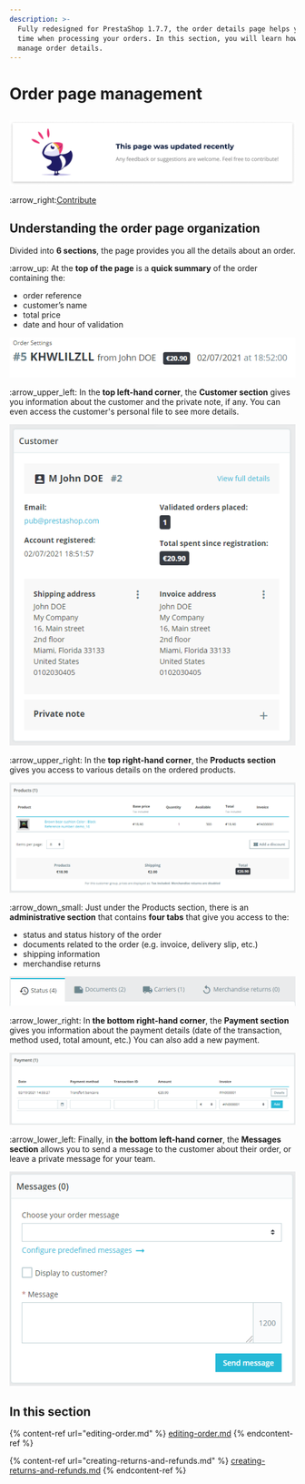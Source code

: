 ```yaml
---
description: >-
  Fully redesigned for PrestaShop 1.7.7, the order details page helps you save
  time when processing your orders. In this section, you will learn how to
  manage order details.
---
```


# Order page management

## &#x20;

![](../../../../.gitbook/assets/recent-updates.png)

:arrow\_right:[Contribute](https://prestashop.gitbook.io/howtocontribute/)

## Understanding the order page organization

Divided into **6 sections**, the page provides you all the details about an order.&#x20;

:arrow\_up: At the **top of the page** is a **quick summary** of the order containing the:&#x20;

* order reference&#x20;
* customer’s name
* total price&#x20;
* date and hour of validation

![](<../../../../.gitbook/assets/image (2).png>)

:arrow\_upper\_left: In the **top left-hand corner**, the **Customer section** gives you information about the customer and the private note, if any. You can even access the customer's personal file to see more details.

![](<../../../../.gitbook/assets/image (5).png>)

:arrow\_upper\_right: In the **top right-hand corner**, the **Products section** gives you access to various details on the ordered products.

![](<../../../../.gitbook/assets/image (6).png>)

:arrow\_down\_small: Just under the Products section, there is an **administrative section** that contains **four tabs** that give you access to the:&#x20;

* status and status history of the order
* documents related to the order (e.g. invoice, delivery slip, etc.)
* shipping information&#x20;
* merchandise returns

![](<../../../../.gitbook/assets/image (17).png>)

:arrow\_lower\_right: In **the bottom right-hand corner**, the **Payment section** gives you information about the payment details (date of the transaction, method used, total amount, etc.) You can also add a new payment.&#x20;

![](<../../../../.gitbook/assets/image (4) (1).png>)

:arrow\_lower\_left: Finally, in **the bottom left-hand corner**, the **Messages section** allows you to send a message to the customer about their order, or leave a private message for your team.

![](<../../../../.gitbook/assets/image (7) (1).png>)

## **In this section**

{% content-ref url="editing-order.md" %}
[editing-order.md](editing-order.md)
{% endcontent-ref %}

{% content-ref url="creating-returns-and-refunds.md" %}
[creating-returns-and-refunds.md](creating-returns-and-refunds.md)
{% endcontent-ref %}
